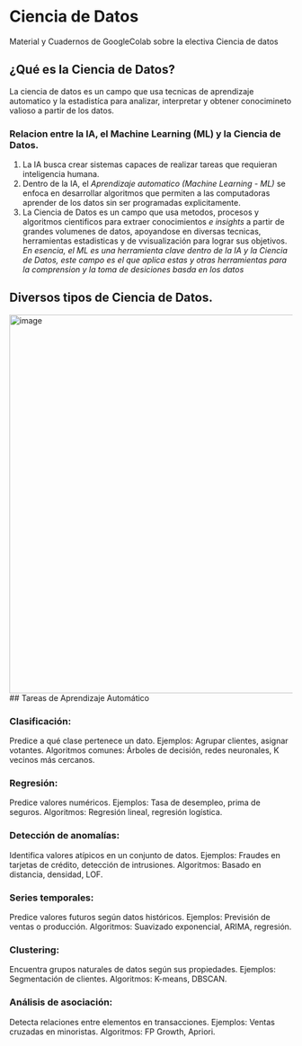 # Ciencia de Datos
Material y Cuadernos de GoogleColab sobre la electiva Ciencia de datos
## ¿Qué es la Ciencia de Datos?
La ciencia de datos es un campo que usa tecnicas de aprendizaje automatico y la estadistíca para analizar, interpretar y obtener conocimineto valioso a partir de los datos.
### Relacion entre la IA, el Machine Learning (ML) y la Ciencia de Datos.
1. La IA busca crear sistemas capaces de realizar tareas que requieran inteligencia humana.
2. Dentro de la IA, el *Aprendizaje automatico (Machine Learning - ML)* se enfoca en desarrollar algoritmos que permiten a las computadoras aprender de los datos sin ser programadas explicitamente.
3. La Ciencia de Datos es un campo que usa metodos, procesos y algoritmos cientificos para extraer conocimientos *e insights* a partir de grandes volumenes de datos, apoyandose en diversas tecnicas, herramientas estadisticas y de vvisualización para lograr sus objetivos.
*En esencia, el ML es una herramienta clave dentro de la IA y la Ciencia de Datos, este campo es el que aplica estas y otras herramientas para la comprension y la toma de desiciones basda en los datos*
## Diversos tipos de Ciencia de Datos.
<img width="1170" height="674" alt="image" src="https://github.com/user-attachments/assets/d0069f67-91f8-4916-89d9-3627edc02cc3" />
## Tareas de Aprendizaje Automático

### Clasificación:
Predice a qué clase pertenece un dato.
Ejemplos: Agrupar clientes, asignar votantes.
Algoritmos comunes: Árboles de decisión, redes neuronales, K vecinos más cercanos.

### Regresión:
Predice valores numéricos.
Ejemplos: Tasa de desempleo, prima de seguros.
Algoritmos: Regresión lineal, regresión logística.

### Detección de anomalías:
Identifica valores atípicos en un conjunto de datos.
Ejemplos: Fraudes en tarjetas de crédito, detección de intrusiones.
Algoritmos: Basado en distancia, densidad, LOF.

### Series temporales:
Predice valores futuros según datos históricos.
Ejemplos: Previsión de ventas o producción.
Algoritmos: Suavizado exponencial, ARIMA, regresión.

### Clustering:
Encuentra grupos naturales de datos según sus propiedades.
Ejemplos: Segmentación de clientes.
Algoritmos: K-means, DBSCAN.

### Análisis de asociación:
Detecta relaciones entre elementos en transacciones.
Ejemplos: Ventas cruzadas en minoristas.
Algoritmos: FP Growth, Apriori.
